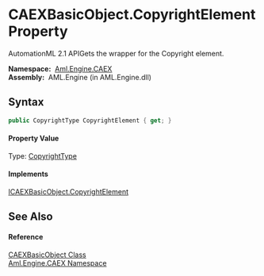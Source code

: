 CAEXBasicObject.CopyrightElement Property
=========================================
AutomationML 2.1 APIGets the wrapper for the Copyright element.

  **Namespace:**  [Aml.Engine.CAEX][1]  
  **Assembly:**  AML.Engine (in AML.Engine.dll)

Syntax
------

```csharp
public CopyrightType CopyrightElement { get; }
```

#### Property Value
Type: [CopyrightType][2]
#### Implements
[ICAEXBasicObject.CopyrightElement][3]  


See Also
--------

#### Reference
[CAEXBasicObject Class][4]  
[Aml.Engine.CAEX Namespace][1]  

[1]: ../README.md
[2]: ../CopyrightType/README.md
[3]: ../ICAEXBasicObject/CopyrightElement.md
[4]: README.md
[5]: https://www.automationml.org
[6]: ../../icons/logoShade.png